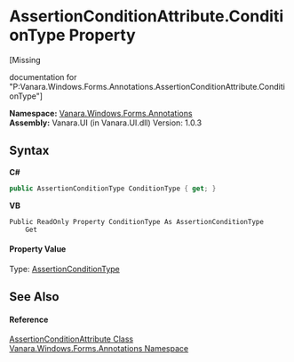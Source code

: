# AssertionConditionAttribute.ConditionType Property 
 

\[Missing <summary> documentation for "P:Vanara.Windows.Forms.Annotations.AssertionConditionAttribute.ConditionType"\]

**Namespace:**&nbsp;<a href="600255aa-5477-7018-00f3-14fce5adebc9">Vanara.Windows.Forms.Annotations</a><br />**Assembly:**&nbsp;Vanara.UI (in Vanara.UI.dll) Version: 1.0.3

## Syntax

**C#**<br />
``` C#
public AssertionConditionType ConditionType { get; }
```

**VB**<br />
``` VB
Public ReadOnly Property ConditionType As AssertionConditionType
	Get
```


#### Property Value
Type: <a href="a4951b62-6ae6-802a-9334-13d065f1affb">AssertionConditionType</a>

## See Also


#### Reference
<a href="e4c08d70-6c6e-8369-794b-c869829bb430">AssertionConditionAttribute Class</a><br /><a href="600255aa-5477-7018-00f3-14fce5adebc9">Vanara.Windows.Forms.Annotations Namespace</a><br />